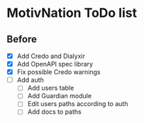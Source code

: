 # MotivNation ToDo list
## Before
- [x] Add Credo and Dialyxir
- [x] Add OpenAPI spec library
- [x] Fix possible Credo warnings
- [ ] Add auth
    - [ ] Add users table
    - [ ] Add Guardian module
    - [ ] Edit users paths according to auth
    - [ ] Add docs to paths